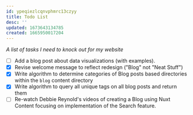 ```yaml
---
id: ypeqiezlcqnvphmrc13czyy
title: Todo List
desc: ''
updated: 1673643134785
created: 1665950017204
---
```

_A list of tasks I need to knock out for my website_

* [ ] Add a blog post about data visualizations (with examples).  
* [x] Revise welcome message to reflect redesign ("Blog" not "Neat Stuff")
* [x] Write algorithm to determine categories of Blog posts based directories within the `blog` content directory
* [x] Write algorithm to query all unique tags on all blog posts and return them
* [ ] Re-watch Debbie Reynold's videos of creating a Blog using Nuxt Content focusing on implementation of the Search feature.